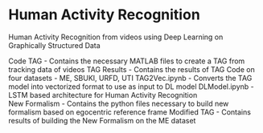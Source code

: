 # Human Activity Recognition

Human Activity Recognition from videos using Deep Learning on Graphically Structured Data

Code TAG - Contains the necessary MATLAB files to create a TAG from tracking data of videos 
TAG Results - Contains the results of TAG Code on four datasets - ME, SBUKI, URFD, UTI 
TAG2Vec.ipynb - Converts the TAG model into vectorized format to use as input to DL model 
DLModel.ipynb - LSTM based architecture for Human Activity Recognition  
New Formalism - Contains the python files necessary to build new formalism based on egocentric reference frame 
Modified TAG - Contains results of building the New Formalism on the ME dataset 
